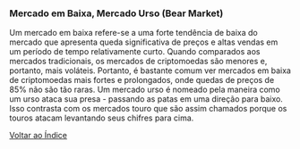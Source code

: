 ### Mercado em Baixa, Mercado Urso (Bear Market)

Um mercado em baixa refere-se a uma forte tendência de baixa do mercado que apresenta queda significativa de preços e altas vendas em um período de tempo relativamente curto. Quando comparados aos mercados tradicionais, os mercados de criptomoedas são menores e, portanto, mais voláteis. Portanto, é bastante comum ver mercados em baixa de criptomoedas mais fortes e prolongados, onde quedas de preços de 85% não são tão raras. Um mercado urso é nomeado pela maneira como um urso ataca sua presa - passando as patas em uma direção para baixo. Isso contrasta com os mercados touro que são assim chamados porque os touros atacam levantando seus chifres para cima.

[Voltar ao Índice](../)
